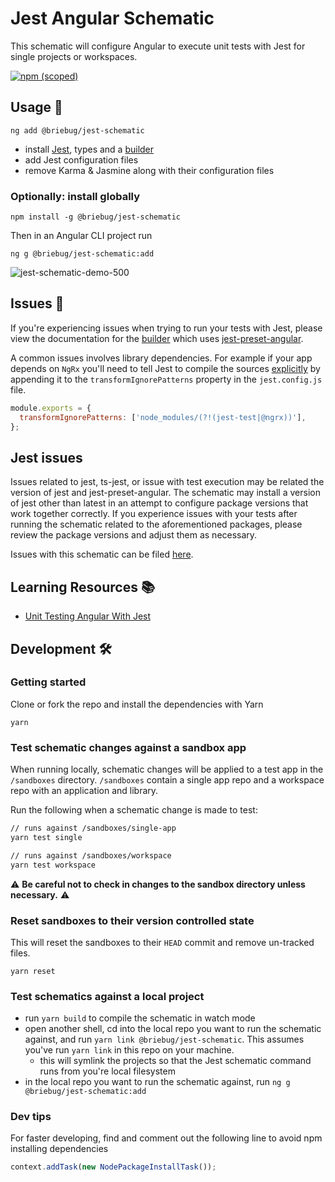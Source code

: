 # Jest Angular Schematic

This schematic will configure Angular to execute unit tests with Jest for single projects or workspaces.

[![npm (scoped)](https://img.shields.io/npm/v/@briebug/jest-schematic.svg)](https://www.npmjs.com/package/@briebug/jest-schematic)

## Usage 🚀

```shell
ng add @briebug/jest-schematic
```

- install [Jest](https://facebook.github.io/jest/), types and a [builder](https://github.com/just-jeb/angular-builders/tree/master/packages/jest)
- add Jest configuration files
- remove Karma & Jasmine along with their configuration files

### Optionally: install globally

```shell
npm install -g @briebug/jest-schematic
```

Then in an Angular CLI project run

```shell
ng g @briebug/jest-schematic:add
```

![jest-schematic-demo-500](docs/jest-schematic-demo-500.gif)

## Issues 🧐

If you're experiencing issues when trying to run your tests with Jest, please view the documentation for the [builder](https://github.com/just-jeb/angular-builders/tree/master/packages/jest) which uses [jest-preset-angular](https://github.com/thymikee/jest-preset-angular#troubleshooting).

A common issues involves library dependencies. For example if your app depends on `NgRx` you'll need to tell Jest to compile the sources [explicitly](https://github.com/thymikee/jest-preset-angular#adjust-your-transformignorepatterns-whitelist) by appending it to the `transformIgnorePatterns` property in the `jest.config.js` file.

```js
module.exports = {
  transformIgnorePatterns: ['node_modules/(?!(jest-test|@ngrx))'],
};
```

## Jest issues

Issues related to jest, ts-jest, or issue with test execution may be related the version of jest and jest-preset-angular. The schematic may install a version of jest other than latest in an attempt to configure package versions that work together correctly. If you experience issues with your tests after running the schematic related to the aforementioned packages, please review the package versions and adjust them as necessary.

Issues with this schematic can be filed [here](https://github.com/briebug/jest-schematic/issues/new/choose).

## Learning Resources 📚

- [Unit Testing Angular With Jest](https://medium.com/@ole.ersoy/unit-testing-angular-with-jest-b65888ff33f6)

## Development 🛠

### Getting started

Clone or fork the repo and install the dependencies with Yarn

```shell
yarn
```

### Test schematic changes against a sandbox app

When running locally, schematic changes will be applied to a test app in the `/sandboxes` directory. `/sandboxes` contain a single app repo and a workspace repo with an application and library.

Run the following when a schematic change is made to test:

```bash
// runs against /sandboxes/single-app
yarn test single

// runs against /sandboxes/workspace
yarn test workspace
```

⚠ **Be careful not to check in changes to the sandbox directory unless necessary.** ⚠

### Reset sandboxes to their version controlled state

This will reset the sandboxes to their `HEAD` commit and remove un-tracked files.

```shell
yarn reset
```

### Test schematics against a local project

- run `yarn build` to compile the schematic in watch mode
- open another shell, cd into the local repo you want to run the schematic against, and run `yarn link @briebug/jest-schematic`. This assumes you've run `yarn link` in this repo on your machine.
  - this will symlink the projects so that the Jest schematic command runs from you're local filesystem
- in the local repo you want to run the schematic against, run `ng g @briebug/jest-schematic:add`

### Dev tips

For faster developing, find and comment out the following line to avoid npm installing dependencies

```ts
context.addTask(new NodePackageInstallTask());
```
